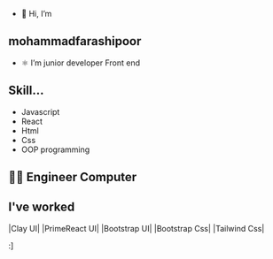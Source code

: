 - 👋 Hi, I’m 
##  mohammadfarashipoor
- ⚛  I’m junior developer Front end 
## Skill...
   - Javascript
   - React 
   - Html
   - Css
   - OOP programming

## 👨‍💻 Engineer Computer 


## I've worked 
  |Clay UI|
  |PrimeReact UI|
  |Bootstrap UI|
  |Bootstrap Css|
  |Tailwind Css|
<!---
mohammadfarashipoor/mohammadfarashipoor is a ✨ special ✨ repository because its `README.md` (this file) appears on your GitHub profile.
You can click the Preview link to take a look at your changes.
--->



:]






